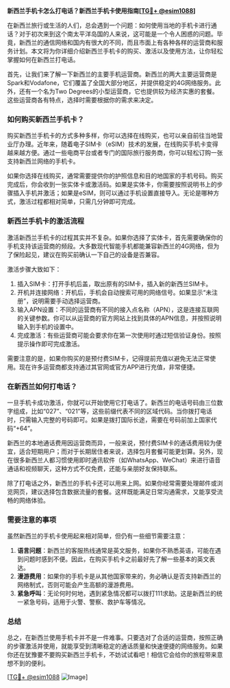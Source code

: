 **新西兰手机卡怎么打电话？新西兰手机卡使用指南[[TG💪+ @esim1088](https://t.me/s/esim1088)]**

在新西兰旅行或生活的人们，总会遇到一个问题：如何使用当地的手机卡进行通话？对于初次来到这个南太平洋岛国的人来说，这可能是一个令人困惑的问题。毕竟，新西兰的通信网络和国内有很大的不同，而且市面上有各种各样的运营商和服务计划。本文将为你详细介绍新西兰手机卡的购买、激活以及使用方法，让你轻松掌握如何在新西兰打电话。

首先，让我们来了解一下新西兰的主要手机运营商。新西兰的两大主要运营商是Spark和Vodafone，它们覆盖了全国大部分地区，并提供稳定的4G网络服务。此外，还有一个名为Two Degrees的小型运营商，它也提供较为经济实惠的套餐。这些运营商各有特点，选择时需要根据你的需求来决定。

### 如何购买新西兰手机卡？

购买新西兰手机卡的方式多种多样，你可以选择在线购买，也可以亲自前往当地营业厅办理。近年来，随着电子SIM卡（eSIM）技术的发展，在线购买手机卡变得越来越方便。通过一些电商平台或者专门的国际旅行服务商，你可以轻松订购一张支持新西兰网络的手机卡。

如果你选择在线购买，通常需要提供你的护照信息和目的地国家的手机号码。购买完成后，你会收到一张实体卡或激活码。如果是实体卡，你需要按照说明书上的步骤插入手机并激活；如果是eSIM，则可以通过手机设置直接导入。无论是哪种方式，激活过程都相对简单，只需几分钟即可完成。

### 新西兰手机卡的激活流程

激活新西兰手机卡的过程其实并不复杂。如果你选择了实体卡，首先需要确保你的手机支持该运营商的频段。大多数现代智能手机都能兼容新西兰的4G网络，但为了保险起见，建议在购买前确认一下自己的设备是否兼容。

激活步骤大致如下：

1. 插入SIM卡：打开手机后盖，取出原有的SIM卡，插入新的新西兰SIM卡。
2. 开机并连接网络：开机后，手机会自动搜索可用的网络信号。如果显示“未注册”，说明需要手动选择运营商。
3. 输入APN设置：不同的运营商有不同的接入点名称（APN），这是连接互联网的关键参数。你可以从运营商的官方网站上找到具体的APN信息，并按照说明输入到手机的设置中。
4. 完成激活：有些运营商可能会要求你在第一次使用时通过短信验证身份。按照提示操作即可完成激活。

需要注意的是，如果你购买的是预付费SIM卡，记得提前充值以避免无法正常使用。现在许多运营商都支持通过其官网或官方APP进行充值，非常便捷。

### 在新西兰如何打电话？

一旦手机卡成功激活，你就可以开始使用它打电话了。新西兰的电话号码由三位数字组成，比如“027”、“021”等，这些前缀代表不同的区域代码。当你拨打电话时，只需输入完整的号码即可。如果是拨打国际长途，需要在号码前加上国家代码“+64”。

新西兰的本地通话费用因运营商而异，一般来说，预付费SIM卡的通话费用较为便宜，适合短期用户；而对于长期居住者来说，选择包月套餐可能更划算。另外，现在很多新西兰人都习惯使用即时通讯软件（如WhatsApp、WeChat）来进行语音通话和视频聊天，这种方式不仅免费，还能与亲朋好友保持联系。

除了打电话之外，新西兰的手机卡还可以用来上网。如果你经常需要处理邮件或浏览网页，建议选择包含数据流量的套餐。这样既能满足日常沟通需求，又能享受流畅的网络体验。

### 需要注意的事项

虽然新西兰的手机卡使用起来相对简单，但仍有一些细节需要注意：

1. **语言问题**：新西兰的客服热线通常是英文服务，如果你不熟悉英语，可能在遇到问题时感到不便。因此，在购买手机卡之前最好先了解一些基本的英文表达。
2. **漫游费用**：如果你的手机卡是从其他国家带来的，务必确认是否支持新西兰的网络制式，否则可能会产生高额的漫游费用。
3. **紧急呼叫**：无论何时何地，遇到紧急情况都可以拨打111求助。这是新西兰的统一紧急号码，适用于火警、警察、救护车等情况。

### 总结

总之，在新西兰使用手机卡并不是一件难事。只要选对了合适的运营商，按照正确的步骤激活并使用，就能享受到清晰稳定的通话质量和快速便捷的网络服务。如果你还在犹豫要不要购买新西兰手机卡，不妨试试看吧！相信它会给你的旅程带来意想不到的便利。

[[TG💪+ @esim1088](https://t.me/s/esim1088) ![Image](https://i.postimg.cc/4NQfJmqS/Snipaste-2025-05-13-00-14-12.png)]
